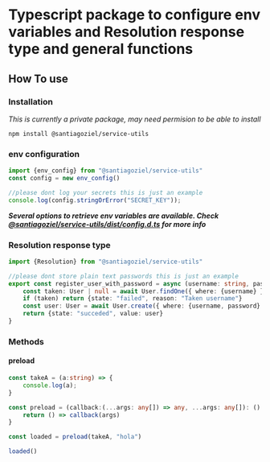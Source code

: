 # Typescript package to configure env variables and Resolution response type and general functions

## How To use
### Installation

*This is currently a private package, may need permision to be able to install*

```
npm install @santiagoziel/service-utils
```

### env configuration

```typescript
import {env_config} from "@santiagoziel/service-utils"
const config = new env_config()

//please dont log your secrets this is just an example
console.log(config.stringOrError("SECRET_KEY"));
```

***Several options to retrieve env variables are available. Check[ @santiagoziel/service-utils/dist/config.d.ts](https://github.com/santiagoziel/service-utils/blob/main/src/config.ts) for more info***

### Resolution response type
```typescript
import {Resolution} from "@santiagoziel/service-utils"

//please dont store plain text passwords this is just an example
export const register_user_with_password = async (username: string, password: string): Promise<Resolution<User>> => {
    const taken: User | null = await User.findOne({ where: {username} })
    if (taken) return {state: "failed", reason: "Taken username"}
    const user: User = await User.create({ where: {username, password} })
    return {state: "succeded", value: user}
}
```

### Methods
#### preload

```typescript
const takeA = (a:string) => {
    console.log(a);
}

const preload = (callback:(...args: any[]) => any, ...args: any[]): () => any => {
    return () => callback(args)
}

const loaded = preload(takeA, "hola")

loaded()

```